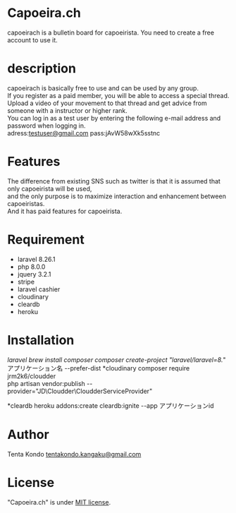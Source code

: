 # Capoeira.ch
capoeirach is a bulletin board for capoeirista. You need to create a free account to use it.

 
# description
capoeirach is basically free to use and can be used by any group.<br>
If you register as a paid member, you will be able to access a special thread.<br>
Upload a video of your movement to that thread and get advice from someone with a instructor or higher rank.<br>
You can log in as a test user by entering the following e-mail address and password when logging in.<br>
adress:testuser@gmail.com
pass:jAvW58wXk5sstnc

 
# Features
 
The difference from existing SNS such as twitter is that it is assumed that only capoeirista will be used, <br>
and the only purpose is to maximize interaction and enhancement between capoeiristas. <br>
And it has paid features for capoeirista.
 
# Requirement
* laravel 8.26.1
* php 8.0.0
* jquery 3.2.1
* stripe
* laravel cashier 
* cloudinary
* cleardb
* heroku
 

# Installation
*laravel
 brew install composer 
 composer create-project "laravel/laravel=8.*" アプリケーション名 --prefer-dist
*cloudinary
  composer require jrm2k6/cloudder<br>
  php artisan vendor:publish --provider="JD\Cloudder\CloudderServiceProvider"
  
*cleardb
heroku addons:create cleardb:ignite --app アプリケーションid
 
# Author
 
 Tenta Kondo
 tentakondo.kangaku@gmail.com

 
# License

 
"Capoeira.ch" is under [MIT license](https://en.wikipedia.org/wiki/MIT_License).
 

